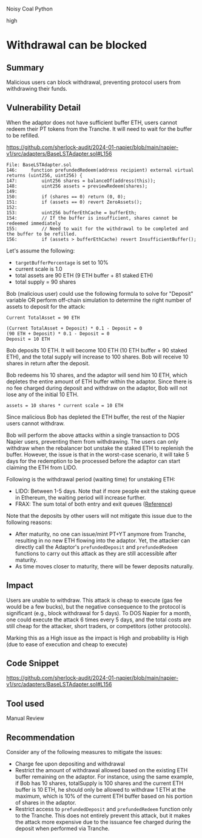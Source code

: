 Noisy Coal Python

high

# Withdrawal can be blocked

## Summary

Malicious users can block withdrawal, preventing protocol users from withdrawing their funds.

## Vulnerability Detail

When the adaptor does not have sufficient buffer ETH, users cannot redeem their PT tokens from the Tranche. It will need to wait for the buffer to be refilled.

https://github.com/sherlock-audit/2024-01-napier/blob/main/napier-v1/src/adapters/BaseLSTAdapter.sol#L156

```solidity
File: BaseLSTAdapter.sol
146:     function prefundedRedeem(address recipient) external virtual returns (uint256, uint256) {
147:         uint256 shares = balanceOf(address(this));
148:         uint256 assets = previewRedeem(shares);
149: 
150:         if (shares == 0) return (0, 0);
151:         if (assets == 0) revert ZeroAssets();
152: 
153:         uint256 bufferEthCache = bufferEth;
154:         // If the buffer is insufficient, shares cannot be redeemed immediately
155:         // Need to wait for the withdrawal to be completed and the buffer to be refilled.
156:         if (assets > bufferEthCache) revert InsufficientBuffer();
```

Let's assume the following:

- `targetBufferPercentage` is set to 10%
- current scale is 1.0
- total assets are 90 ETH (9 ETH buffer + 81 staked ETH)
- total supply = 90 shares

Bob (malicious user) could use the following formula to solve for "Deposit" variable OR perform off-chain simulation to determine the right number of assets to deposit for the attack:

```solidity
Current TotalAsset = 90 ETH

(Current TotalAsset + Deposit) * 0.1 - Deposit = 0
(90 ETH + Deposit) * 0.1 - Deposit = 0
Deposit = 10 ETH
```

Bob deposits 10 ETH. It will become 100 ETH (10 ETH buffer + 90 staked ETH), and the total supply will increase to 100 shares. Bob will receive 10 shares in return after the deposit.

Bob redeems his 10 shares, and the adaptor will send him 10 ETH, which depletes the entire amount of ETH buffer within the adaptor. Since there is no fee charged during deposit and withdraw on the adaptor, Bob will not lose any of the initial 10 ETH.

```solidity
assets = 10 shares * current scale = 10 ETH
```

Since malicious Bob has depleted the ETH buffer, the rest of the Napier users cannot withdraw.

Bob will perform the above attacks within a single transaction to DOS Napier users, preventing them from withdrawing. The users can only withdraw when the rebalancer bot unstake the staked ETH to replenish the buffer. However, the issue is that in the worst-case scenario, it will take 5 days for the redemption to be processed before the adaptor can start claiming the ETH from LIDO.

Following is the withdrawal period (waiting time) for unstaking ETH:

- LIDO: Between 1-5 days. Note that if more people exit the staking queue in Ethereum, the waiting period will increase further.
- FRAX: The sum total of both entry and exit queues ([Reference](https://docs.frax.finance/frax-ether/redemption#frxeth-redemption-queue))

Note that the deposits by other users will not mitigate this issue due to the following reasons:

- After maturity, no one can issue/mint PT+YT anymore from Tranche, resulting in no new ETH flowing into the adaptor. Yet, the attacker can directly call the Adaptor's `prefundedDeposit` and `prefundedRedeem` functions to carry out this attack as they are still accessible after maturity.
- As time moves closer to maturity, there will be fewer deposits naturally.

## Impact

Users are unable to withdraw. This attack is cheap to execute (gas fee would be a few bucks), but the negative consequence to the protocol is significant (e.g., block withdrawal for 5 days). To DOS Napier for a month, one could execute the attack 6 times every 5 days, and the total costs are still cheap for the attacker, short traders, or competitors (other protocols).

Marking this as a High issue as the impact is High and probability is High (due to ease of execution and cheap to execute)

## Code Snippet

https://github.com/sherlock-audit/2024-01-napier/blob/main/napier-v1/src/adapters/BaseLSTAdapter.sol#L156

## Tool used

Manual Review

## Recommendation

Consider any of the following measures to mitigate the issues:

- Charge fee upon depositing and withdrawal
- Restrict the amount of withdrawal allowed based on the existing ETH buffer remaining on the adaptor. For instance, using the same example, if Bob has 10 shares, totalSupply is 100 shares and the current ETH buffer is 10 ETH, he should only be allowed to withdraw 1 ETH at the maximum, which is 10% of the current ETH buffer based on his portion of shares in the adaptor.
- Restrict access to `prefundedDeposit` and `prefundedRedeem` function only to the Tranche. This does not entirely prevent this attack, but it makes the attack more expensive due to the issuance fee charged during the deposit when performed via Tranche.